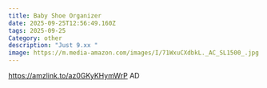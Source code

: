```yaml
---
title: Baby Shoe Organizer
date: 2025-09-25T12:56:49.160Z
tags: 2025-09-25
Category: other
description: "Just 9.xx "
image: https://m.media-amazon.com/images/I/71WxuCXdbkL._AC_SL1500_.jpg
---
```

https://amzlink.to/az0GKyKHymWrP
AD